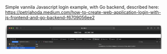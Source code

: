 Simple vannila Javascript login example, with Go backend, described here: https://petrjahoda.medium.com/how-to-create-web-application-login-with-js-frontend-and-go-backend-f6709056ee2

![actual screenshot](result.png)
